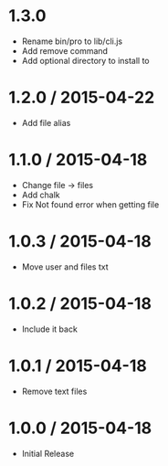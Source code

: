 1.3.0
==================

  * Rename bin/pro to lib/cli.js
  * Add remove command
  * Add optional directory to install to

1.2.0 / 2015-04-22
==================

  * Add file alias

1.1.0 / 2015-04-18
==================

  * Change file -> files
  * Add chalk
  * Fix Not found error when getting file

1.0.3 / 2015-04-18
==================

  * Move user and files txt

1.0.2 / 2015-04-18
==================

  * Include it back

1.0.1 / 2015-04-18
==================

  * Remove text files

1.0.0 / 2015-04-18
==================

  * Initial Release
